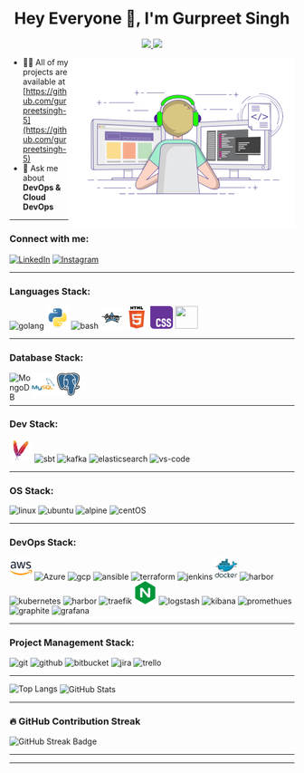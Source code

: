 <h1 align="center">Hey Everyone 👋, I'm Gurpreet Singh</h1>




<p align="center">
  <a href="https://github.com/gurpreetsingh-5">
    <img src="https://img.shields.io/github/followers/gurpreetsingh-5?label=Follow&style=social" />
  </a>

 
  <a href="https://linkedin.com/in/gurpreetsingh005">
    <img src="https://img.shields.io/badge/LinkedIn-Gurpreet%20Singh-blue?logo=linkedin&style=flat-square" />
  </a>
</p>

<img align="right" alt="Coding" width="400" src="https://raw.githubusercontent.com/devSouvik/devSouvik/master/gif3.gif">

<!--<p align="left">
  <img src="https://komarev.com/ghpvc/?username=jaiswaladi246&label=Profile%20views&color=0e75b6&style=flat" alt="Profile Views" />
</p>-->

- 👨‍💻 All of my projects are available at [https://github.com/gurpreetsingh-5](https://github.com/gurpreetsingh-5)  
- 💬 Ask me about **DevOps & Cloud DevOps**  
<!-- - 📫 How to reach me **office@devopsshack.com** -->

---

<h3 align="left">Connect with me:</h3>
<p align="left">
  <a href="https://linkedin.com/in/gurpreetsingh005" target="blank"><img align="center" src="https://raw.githubusercontent.com/rahuldkjain/github-profile-readme-generator/master/src/images/icons/Social/linked-in-alt.svg" alt="LinkedIn" tital="Linkedin" height="30" width="40" /></a>
  <a href="https://instagram.com/gur.s1ngh" target="blank"><img align="center" src="https://raw.githubusercontent.com/rahuldkjain/github-profile-readme-generator/master/src/images/icons/Social/instagram.svg" alt="Instagram"  tital="Instagram" height="30" width="40" /></a>
 <!-- <a href="https://www.youtube.com/channel/UC1XLb_DoX2eNWGKjkh2epwA" target="blank"><img align="center" src="https://raw.githubusercontent.com/rahuldkjain/github-profile-readme-generator/master/src/images/icons/Social/youtube.svg" alt="YouTube" height="30" width="40" /></a> -->
</p>

---

<h3 align="left">Languages Stack:</h3>
<p align="left">
  
  <img src="https://www.vectorlogo.zone/logos/golang/golang-icon.svg" alt="golang" tital="golang" width="40" height="40" />
  <img src="https://raw.githubusercontent.com/devicons/devicon/master/icons/python/python-original.svg" width="40" height="40"/>

  <img src="https://www.vectorlogo.zone/logos/gnu_bash/gnu_bash-icon.svg" alt="bash" tital="bash" width="40" height="40"/>
  <img src="https://raw.githubusercontent.com/github/explore/b15b6cf1726418913aafbf337a749dded180279d/topics/groovy/groovy.png" alt="groovy" title="groovy" width="40" height="40"/> 
  <!-- <img src="https://www.vectorlogo.zone/logos/circleci/circleci-icon.svg" width="40" height="40"/> -->
  <img src="https://raw.githubusercontent.com/devicons/devicon/master/icons/html5/html5-original-wordmark.svg" alt="html5" tital="html5" width="40" height="40"/>
  <img src="https://raw.githubusercontent.com/github/explore/80688e429a7d4ef2fca1e82350fe8e3517d3494d/topics/css/css.png" alt="CSS3" tital="CSS3" width="40" height="40" />
  <img src="https://img.icons8.com/ios-filled/50/000000/javascript-logo.png" width="40" height="40" />


  <!-- <img src="https://raw.githubusercontent.com/devicons/devicon/master/icons/java/java-original.svg" width="40" height="40"/> 
  <img src="https://www.vectorlogo.zone/logos/jenkins/jenkins-icon.svg" width="40" height="40"/>
  <img src="https://www.vectorlogo.zone/logos/kubernetes/kubernetes-icon.svg" width="40" height="40"/>
  <img src="https://raw.githubusercontent.com/devicons/devicon/master/icons/linux/linux-original.svg" width="40" height="40"/> -->

 <!-- <img src="https://www.vectorlogo.zone/logos/getpostman/getpostman-icon.svg" width="40" height="40"/>
  <img src="https://raw.githubusercontent.com/detain/svg-logos/780f25886640cef088af994181646db2f6b1a3f8/svg/selenium-logo.svg" width="40" height="40"/>
  <img src="https://www.vectorlogo.zone/logos/springio/springio-icon.svg" width="40" height="40"/> -->
</p>

---

<h3 align="left">Database Stack:</h3>
<p align="left">
  <img src="https://raw.githubusercontent.com/devicons/devicon/master/icons/mysql/mysql-original-wordmark.svg" alt="mysql" tital="mysql" width="40" height="40"/>
 <!-- <img src="https://raw.githubusercontent.com/github/explore/80688e429a7d4ef2fca1e82350fe8e3517d3494d/topics/mysql/mysql.png" alt="mysql" title="mysql" width="40" height="40"/> -->
  <img src="https://raw.githubusercontent.com/github/explore/80688e429a7d4ef2fca1e82350fe8e3517d3494d/topics/postgresql/postgresql.png" alt="postgresql" title="postgresql" width="40" height="40"/>  
  <img align="left" alt="MongoDB"  width="40px" src="https://www.svgrepo.com/show/331488/mongodb.svg" tital="MongoDB"/>

 <!-- <img src="https://www.vectorlogo.zone/logos/apache_cassandra/apache_cassandra-icon.svg" alt="cassandra" title="cassandra" width="40" height="40"/> 
  <img src="https://www.vectorlogo.zone/logos/couchbase/couchbase-icon.svg" alt="couchbase" title="couchbase" width="40" height="40"/> -->
</p>

---

<h3 align="left">Dev Stack:</h3>
<p align="left">
  <img src="https://raw.githubusercontent.com/vscode-icons/vscode-icons/72101ee333eca9219ac9a7c14d4834eef8e4c64b/icons/file_type_maven.svg" alt="maven" title="maven" width="40" height="40"/> 
  <img src="https://www.vectorlogo.zone/logos/scala-sbt/scala-sbt-icon.svg" alt="sbt" title="sbt" width="40" height="40"/> 
  <img src="https://www.vectorlogo.zone/logos/apache_kafka/apache_kafka-icon.svg" alt="kafka" title="kafka" width="40" height="40"/> 
  <img src="https://www.vectorlogo.zone/logos/elastic/elastic-icon.svg" alt="elasticsearch" title="elasticsearch" width="40" height="40"/>
  <img src="https://www.vectorlogo.zone/logos/visualstudio_code/visualstudio_code-icon.svg" alt="vs-code" title="vs code" width="40" height="40"/>
  
  </p>

---

<h3 align="left">OS Stack:</h3>
  <p align="left">
    <img src="https://brandlogos.net/wp-content/uploads/2020/03/Linux-logo.png" alt="linux" title="linux" width="40" height="40"/> 
    <img src="https://www.vectorlogo.zone/logos/ubuntu/ubuntu-icon.svg" alt="ubuntu" title="ubuntu" width="40" height="40"/>  
    <img src="https://www.vectorlogo.zone/logos/alpinelinux/alpinelinux-icon.svg" alt="alpine" title="alpine" width="40" height="40"/> 
    <img src="https://www.vectorlogo.zone/logos/centos/centos-icon.svg" alt="centOS" title="centOS" width="40" height="40"/> 
</p>

---

<h3 align="left"> DevOps Stack:</h3> 
<p align="left">
  <img src="https://raw.githubusercontent.com/devicons/devicon/master/icons/amazonwebservices/amazonwebservices-original-wordmark.svg" alt="AWS" tital="AWS" width="40" height="40"/>
  <img src="https://www.vectorlogo.zone/logos/microsoft_azure/microsoft_azure-icon.svg" alt="Azure" tital="Azure" width="40" height="40"/>
  <!-- <img src="https://www.vectorlogo.zone/logos/amazon_aws/amazon_aws-icon.svg" alt="aws" title="aws" width="40" height="40"/> -->
  <img src="https://www.vectorlogo.zone/logos/google_cloud/google_cloud-icon.svg" alt="gcp" title="gcp" width="40" height="40"/>  
  <img src="https://www.vectorlogo.zone/logos/ansible/ansible-icon.svg" alt="ansible" title="ansible" width="40" height="40"/> 
  <img src="https://www.vectorlogo.zone/logos/terraformio/terraformio-icon.svg" alt="terraform" title="terraform" width="40" height="40"/> 
  <img src="https://www.vectorlogo.zone/logos/jenkins/jenkins-icon.svg" alt="jenkins" title="jenkins" width="40" height="40"/>  
 <!-- <img src="https://www.vectorlogo.zone/logos/circleci/circleci-icon.svg" alt="circleci" title="circleci" width="40" height="40"/> 
  <img src="https://www.vectorlogo.zone/logos/codeship/codeship-icon.svg" alt="codeship" title="codeship" width="40" height="40"/> 
  <img src="https://www.vectorlogo.zone/logos/atlassian_bamboo/atlassian_bamboo-icon.svg" alt="bamboo" title="bamboo" width="40" height="40"/> --> 
  <img src="https://raw.githubusercontent.com/devicons/devicon/master/icons/docker/docker-original-wordmark.svg" alt="docker" tital="docker" width="40" height="40"/>
  <img src="https://www.vectorlogo.zone/logos/goharborio/goharborio-icon.svg" alt="harbor" title="harbor" width="40" height="40"/> 
  <img src="https://www.vectorlogo.zone/logos/kubernetes/kubernetes-icon.svg" alt="kubernetes" title="kubernetes" width="40" height="40"/>  
  <img src="https://www.vectorlogo.zone/logos/helmsh/helmsh-icon.svg" alt="harbor" title="harbor" width="40" height="40"/> 
  <img src="https://www.vectorlogo.zone/logos/traefikio/traefikio-icon.svg" alt="traefik" title="traefik" width="40" height="40"/> 
  <img src="https://raw.githubusercontent.com/github/explore/85cceaeeaf993ca35664dc37ea24f9237fbbfc14/topics/nginx/nginx.png" alt="nginx" title="nginx" width="40" height="40"/>  
  <img src="https://www.vectorlogo.zone/logos/elasticco_logstash/elasticco_logstash-icon.svg" alt="logstash" title="logstash" width="40" height="40"/> 
  <img src="https://www.vectorlogo.zone/logos/elasticco_kibana/elasticco_kibana-icon.svg" alt="kibana" title="kibana" width="40" height="40"/> 
  <img src="https://www.vectorlogo.zone/logos/prometheusio/prometheusio-icon.svg" alt="promethues" title="promethues" width="40" height="40"/> 
  <img src="https://www.vectorlogo.zone/logos/graphiteapp/graphiteapp-icon.svg" alt="graphite" title="graphite" width="40" height="40"/> 
  <img src="https://www.vectorlogo.zone/logos/grafana/grafana-icon.svg" alt="grafana" title="grafana" width="40" height="40"/> 
<!--  <img src="https://raw.githubusercontent.com/devicons/devicon/master/icons/nginx/nginx-original.svg" alt="nginx" tital="nginx" width="40" height="40"/> -->

</p>

---

<h3 align="left"> Project Management Stack:</h3> 

<p align="left">
  <img src="https://www.vectorlogo.zone/logos/git-scm/git-scm-icon.svg" alt="git" title="git" width="40" height="40"/>  
  <img src="https://www.vectorlogo.zone/logos/github/github-icon.svg" alt="github" title="github" width="40" height="40"/> 
  <img src="https://www.vectorlogo.zone/logos/bitbucket/bitbucket-icon.svg" alt="bitbucket" title="bitbucket" width="40" height="40"/>  
  <img src="https://www.vectorlogo.zone/logos/atlassian_jira/atlassian_jira-icon.svg" alt="jira" title="jira" width="40" height="40"/> 
  <img src="https://www.vectorlogo.zone/logos/trello/trello-icon.svg" alt="trello" title="trello" width="40" height="40"/>
</p>

---

<p><img align="left" src="https://github-readme-stats.vercel.app/api/top-langs?username=gurpreetsingh-5&show_icons=true&locale=en&layout=compact&theme=vue&hide_border=true" alt="Top Langs" /></p>

<!-- <p>&nbsp;<img align="center" src="https://github-readme-stats.vercel.app/api?username=gurpreetsingh-5&show_icons=true&locale=en&theme=vue&hide_border=true" alt="GitHub Stats" /></p> -->

<p>&nbsp;<img align="center" src="https://github-readme-stats.vercel.app/api?username=gurpreetsingh-5&show_icons=true&theme=vue&hide_border=true" alt="GitHub Stats" /></p>
 <!-- &cache_seconds=1800 -->

---


### 🔥 GitHub Contribution Streak

![GitHub Streak Badge](https://img.shields.io/badge/GitHub%20Streak-Active-brightgreen?logo=github&style=for-the-badge)

---

<!-- ### 🔝 Top Contributed Repo
![](https://github-contributor-stats.vercel.app/api?username=gurpreetsingh-5&limit=5&theme=flat&combine_all_yearly_contributions=true)
-->
---

<!-- ### 👨‍💼 About Me & 🤝 Open to Collaborations

🎤 Available for **Guest Sessions / Webinars**  
🤝 Open to **Project Collaborations / YouTube Collabs**  
💼 Offering **DevOps Consulting / Mentorship**  
📧 Let’s chat: [office@devopsshack.com](mailto:office@devopsshack.com) -->

<!-- > *"Helping people crack DevOps with real-world knowledge. Let’s build and automate the future, one pipeline at a time!"* -->

